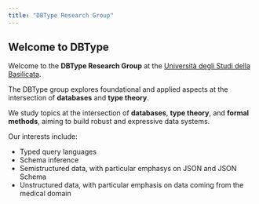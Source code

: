 ```yaml
---
title: "DBType Research Group"
---
```


## Welcome to DBType

Welcome to the **DBType Research Group** at the [Università degli Studi della Basilicata](https://unibas.it/).

The DBType group explores foundational and applied aspects at the intersection of **databases** and **type theory**.

We study topics at the intersection of **databases**, **type theory**, and **formal methods**, aiming to build robust and expressive data systems.

Our interests include:
- Typed query languages
- Schema inference
- Semistructured data, with particular emphasys on JSON and JSON Schema
- Unstructured data, with particular emphasis on data coming from the medical domain


